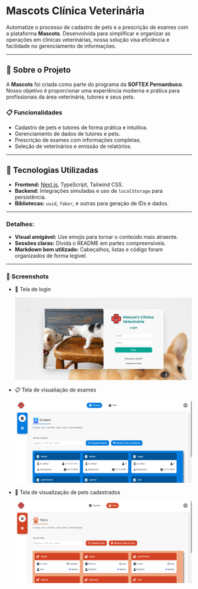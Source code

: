 # Mascots Clínica Veterinária

Automatize o processo de cadastro de pets e a prescrição de exames com a plataforma **Mascots**. Desenvolvida para simplificar e organizar as operações em clínicas veterinárias, nossa solução visa eficiência e facilidade no gerenciamento de informações.

---

## 🐾 **Sobre o Projeto**

A **Mascots** foi criada como parte do programa da **SOFTEX Pernambuco**. Nosso objetivo é proporcionar uma experiência moderna e prática para profissionais da área veterinária, tutores e seus pets.

### 📋 **Funcionalidades**

- Cadastro de pets e tutores de forma prática e intuitiva.
- Gerenciamento de dados de tutores e pets.
- Prescrição de exames com informações completas.
- Seleção de veterinários e emissão de relatórios.

---

## 🚀 **Tecnologias Utilizadas**

- **Frontend:** [Next.js](https://nextjs.org/), TypeScript, Tailwind CSS.
- **Backend:** Integrações simuladas e uso de `localStorage` para persistência.
- **Bibliotecas:** `uuid`, `faker`, e outras para geração de IDs e dados.

---

### Detalhes:

- **Visual amigável:** Use emojis para tornar o conteúdo mais atraente.
- **Sessões claras:** Divida o README em partes compreensíveis.
- **Markdown bem utilizado:** Cabeçalhos, listas e código foram organizados de forma legível.

---

### 📸 Screenshots

- 🐶 Tela de login
  
  ![alt text](image.png)

- 📋 Tela de visualiação de exames
  
  ![alt text](image-1.png)

- 🐾 Tela de visualização de pets cadastrados
  
  ![alt text](image-2.png)
